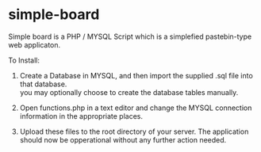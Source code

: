 # simple-board
Simple board is a PHP / MYSQL Script which is a simplefied pastebin-type web applicaton. 

To Install:
1. Create a Database in MYSQL, and then import the supplied .sql file into that database.   
    you may optionally choose to create the database tables manually. 

2. Open functions.php in a text editor and change the MYSQL connection information in the appropriate 
   places.

3. Upload these files to the root directory of your server. The application should now be opperational 
   without any further action needed. 
